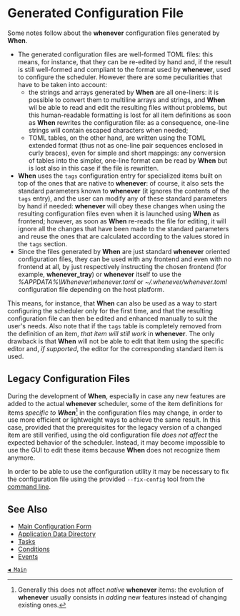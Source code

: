 # Generated Configuration File

Some notes follow about the **whenever** configuration files generated by **When**.

* The generated configuration files are well-formed TOML files: this means, for instance, that they can be re-edited by hand and, if the result is still well-formed and compliant to the format used by **whenever**, used to configure the scheduler. However there are some peculiarities that have to be taken into account:
  * the strings and arrays generated by **When** are all one-liners: it is possible to convert them to multiline arrays and strings, and **When** wil be able to read and edit the resulting files without problems, but this human-readable formatting is lost for all item definitions as soon as **When** rewrites the configuration file: as a consequence, one-line strings will contain escaped characters when needed;
  * TOML tables, on the other hand, are written using the TOML extended format (thus not as one-line pair sequences enclosed in curly braces), even for simple and short mappings: any conversion of tables into the simpler, one-line format can be read by **When** but is lost also in this case if the file is rewritten.
* **When** uses the `tags` configuration entry for specialized items built on top of the ones that are native to **whenever**: of course, it also sets the standard parameters known to **whenever** (it ignores the contents of the `tags` entry), and the user can modify any of these standard parameters by hand if needed: **whenever** will obey these changes when using the resulting configuration files even when it is launched using **When** as frontend; however, as soon as **When** re-reads the file for editing, it will ignore all the changes that have been made to the standard parameters and reuse the ones that are calculated according to the values stored in the `tags` section.
* Since the files generated by **When** are just standard **whenever** oriented configuration files, they can be used with any frontend and even with no frontend at all, by just respectively instructing the chosen frontend (for example, **whenever_tray**) or **whenever** itself to use the _%APPDATA%\Whenever\whenever.toml_ or _~/.whenever/whenever.toml_ configuration file depending on the host platform.

This means, for instance, that **When** can also be used as a way to start configuring the scheduler only for the first time, and that the resulting configuration file can then be edited and enhanced manually to suit the user's needs. Also note that if the `tags` table is completely removed from the definition of an item, _that item will still work_ in **whenever**. The only drawback is that **When** will not be able to edit that item using the specific editor and, _if supported_, the editor for the corresponding standard item is used.


## Legacy Configuration Files

During the development of **When**, especially in case any new features are added to the actual **whenever** scheduler, some of the item definitions for items _specific to **When**_[^1] in the configuration files may change, in order to use more efficient or lightweight ways to achieve the same result. In this case, provided that the prerequisites for the legacy version of a changed item are still verified, using the old configuration file _does not affect_ the expected behavior of the scheduler. Instead, it may become impossible to use the GUI to edit these items because **When** does not recognize them anymore.

In order to be able to use the configuration utility it may be necessary to fix the configuration file using the provided `--fix-config` tool from the [command line](cli.md#toolbox).


## See Also

* [Main Configuration Form](cfgform.md)
* [Application Data Directory](appdata.md)
* [Tasks](tasks.md)
* [Conditions](conditions.md)
* [Events](events.md)


[`◀ Main`](main.md)


[^1]: Generally this does not affect _native_ **whenever** items: the evolution of **whenever** usually consists in _adding_ new features instead of changing existing ones.
